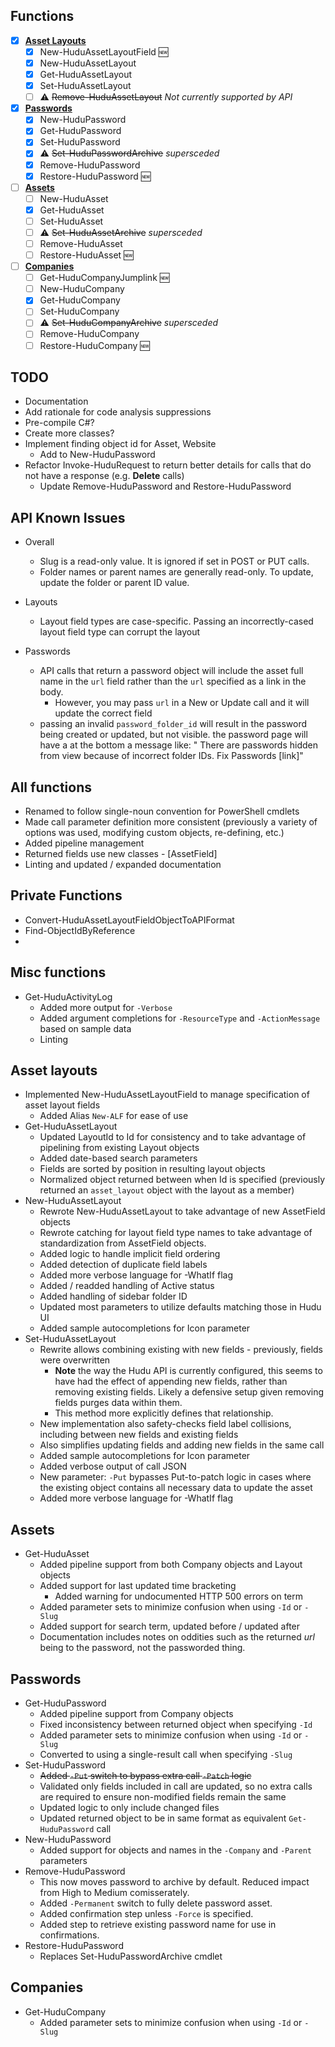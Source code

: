 ## Functions

- [X] **[Asset Layouts](#asset-layouts)**
    - [X] New-HuduAssetLayoutField 🆕
    - [X] New-HuduAssetLayout
    - [X] Get-HuduAssetLayout
    - [X] Set-HuduAssetLayout
    - [ ] ⚠️ ~~Remove-HuduAssetLayout~~ *Not currently supported by API*
- [X] **[Passwords](#passwords)**
    - [X] New-HuduPassword
    - [X] Get-HuduPassword
    - [X] Set-HuduPassword
    - [X] ⚠️ ~~Set-HuduPasswordArchive~~ *supersceded*
    - [X] Remove-HuduPassword
    - [X] Restore-HuduPassword 🆕
- [ ] **[Assets](#assets)**
    - [ ] New-HuduAsset
    - [X] Get-HuduAsset
    - [ ] Set-HuduAsset
    - [ ] ⚠️ ~~Set-HuduAssetArchive~~ *supersceded*
    - [ ] Remove-HuduAsset
    - [ ] Restore-HuduAsset 🆕
- [ ] **[Companies](#companies)**
    - [ ] Get-HuduCompanyJumplink 🆕
    - [ ] New-HuduCompany
    - [X] Get-HuduCompany
    - [ ] Set-HuduCompany
    - [ ] ⚠️ ~~Set-HuduCompanyArchive~~ *supersceded*
    - [ ] Remove-HuduCompany
    - [ ] Restore-HuduCompany 🆕

## TODO

- Documentation
- Add rationale for code analysis suppressions
- Pre-compile C#?
- Create more classes?
- Implement finding object id for Asset, Website
    - Add to New-HuduPassword
- Refactor Invoke-HuduRequest to return better details for calls that do not have a response (e.g. **Delete** calls)
    - Update Remove-HuduPassword and Restore-HuduPassword

## API Known Issues

- Overall
    - Slug is a read-only value. It is ignored if set in POST or PUT calls.
    - Folder names or parent names are generally read-only. To update, update the folder or parent ID value.

- Layouts
    - Layout field types are case-specific. Passing an incorrectly-cased layout field type can corrupt the layout

- Passwords
    - API calls that return a password object will include the asset full name in the `url` field rather than the `url` specified as a link in the body.
        - However, you may pass `url` in a New or Update call and it will update the correct field
    - passing an invalid `password_folder_id` will result in the password being created or updated, but not visible. the password page will have a at the bottom a message like: " There are passwords hidden from view because of incorrect folder IDs. Fix Passwords [link]"


## All functions

- Renamed to follow single-noun convention for PowerShell cmdlets
- Made call parameter definition more consistent (previously a variety of options was used, modifying custom objects, re-defining, etc.)
- Added pipeline management
- Returned fields use new classes - [AssetField]
- Linting and updated / expanded documentation

## Private Functions

- Convert-HuduAssetLayoutFieldObjectToAPIFormat
- Find-ObjectIdByReference
-

## Misc functions

- Get-HuduActivityLog
    - Added more output for `-Verbose`
    - Added argument completions for `-ResourceType` and `-ActionMessage` based on sample data
    - Linting

## Asset layouts

- Implemented New-HuduAssetLayoutField to manage specification of asset layout fields
    - Added Alias `New-ALF` for ease of use
- Get-HuduAssetLayout
    - Updated LayoutId to Id for consistency and to take advantage of pipelining from existing Layout objects
    - Added date-based search parameters
    - Fields are sorted by position in resulting layout objects
    - Normalized object returned between when Id is specified (previously returned an `asset_layout` object with the layout as a member)
- New-HuduAssetLayout
    - Rewrote New-HuduAssetLayout to take advantage of new AssetField objects
    - Rewrote catching for layout field type names to take advantage of standardization from AssetField objects.
    - Added logic to handle implicit field ordering
    - Added detection of duplicate field labels
    - Added more verbose language for -WhatIf flag
    - Added / readded handling of Active status
    - Added handling of sidebar folder ID
    - Updated most parameters to utilize defaults matching those in Hudu UI
    - Added sample autocompletions for Icon parameter
- Set-HuduAssetLayout
    - Rewrite allows combining existing with new fields - previously, fields were overwritten 
        - **Note** the way the Hudu API is currently configured, this seems to have had the effect of appending new fields, rather than removing existing fields. Likely a defensive setup given removing fields purges data within them.
        - This method more explicitly defines that relationship.
    - New implementation also safety-checks field label collisions, including between new fields and existing fields
    - Also simplifies updating fields and adding new fields in the same call
    - Added sample autocompletions for Icon parameter
    - Added verbose output of call JSON
    - New parameter: `-Put` bypasses Put-to-patch logic in cases where the existing object contains all necessary data to update the asset
    - Added more verbose language for -WhatIf flag

## Assets

- Get-HuduAsset
    - Added pipeline support from both Company objects and Layout objects
    - Added support for last updated time bracketing
        - Added warning for undocumented HTTP 500 errors on term
    - Added parameter sets to minimize confusion when using `-Id` or `-Slug`
    - Added support for search term, updated before / updated after
    - Documentation includes notes on oddities such as the returned *url* being to the password, not the passworded thing.

## Passwords
- Get-HuduPassword
    - Added pipeline support from Company objects
    - Fixed inconsistency between returned object when specifying `-Id`
    - Added parameter sets to minimize confusion when using `-Id` or `-Slug`
    - Converted to using a single-result call when specifying `-Slug`
- Set-HuduPassword
    - ~~Added `-Put` switch to bypass extra call `-Patch` logic~~ 
    - Validated only fields included in call are updated, so no extra calls are required to ensure non-modified fields remain the same
    - Updated logic to only include changed files
    - Updated returned object to be in same format as equivalent `Get-HuduPassword` call
- New-HuduPassword
    - Added support for objects and names in the `-Company` and `-Parent` parameters
- Remove-HuduPassword
    - This now moves password to archive by default. Reduced impact from High to Medium comisserately.
    - Added `-Permanent` switch to fully delete password asset.
    - Added confirmation step unless `-Force` is specified.
    - Added step to retrieve existing password name for use in confirmations.
- Restore-HuduPassword
    - Replaces Set-HuduPasswordArchive cmdlet

## Companies

- Get-HuduCompany
    - Added parameter sets to minimize confusion when using `-Id` or `-Slug`
